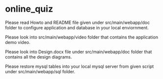 # online_quiz

Please read Howto and README file given under src/main/webapp/doc folder to configure application and database in your local enviornment.

Please look into src/main/webapp/video folder that contains the application demo video.

Please look into Design.docx file under src/main/webapp/doc folder that contains all the design diagrams.

Please restore mysql tables into your local mysql server from given script under src/main/webapp/sql folder.